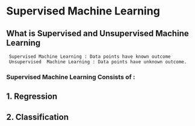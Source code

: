 # Supervised Machine Learning
## What is Supervised and Unsupervised Machine Learning
```
 Supervised Machine Learning : Data points have known outcome
 Unsupervised  Machine Learning : Data points have unknown outcome.
 ```
 ### Supervised Machine Learning Consists of :
 
 ## 1. Regression
 ## 2. Classification
 
